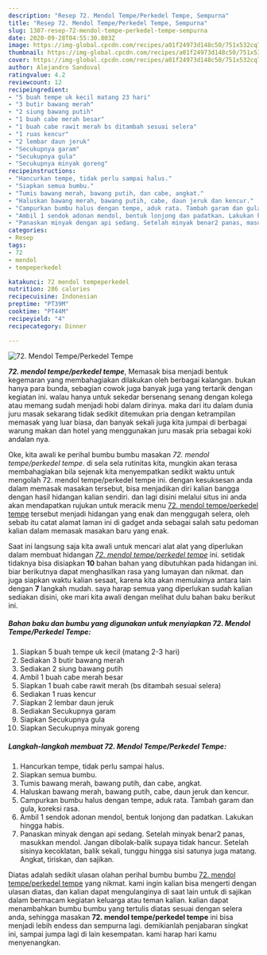 ```yaml
---
description: "Resep 72. Mendol Tempe/Perkedel Tempe, Sempurna"
title: "Resep 72. Mendol Tempe/Perkedel Tempe, Sempurna"
slug: 1307-resep-72-mendol-tempe-perkedel-tempe-sempurna
date: 2020-09-28T04:55:30.803Z
image: https://img-global.cpcdn.com/recipes/a01f24973d148c50/751x532cq70/72-mendol-tempeperkedel-tempe-foto-resep-utama.jpg
thumbnail: https://img-global.cpcdn.com/recipes/a01f24973d148c50/751x532cq70/72-mendol-tempeperkedel-tempe-foto-resep-utama.jpg
cover: https://img-global.cpcdn.com/recipes/a01f24973d148c50/751x532cq70/72-mendol-tempeperkedel-tempe-foto-resep-utama.jpg
author: Alejandro Sandoval
ratingvalue: 4.2
reviewcount: 12
recipeingredient:
- "5 buah tempe uk kecil matang 23 hari"
- "3 butir bawang merah"
- "2 siung bawang putih"
- "1 buah cabe merah besar"
- "1 buah cabe rawit merah bs ditambah sesuai selera"
- "1 ruas kencur"
- "2 lembar daun jeruk"
- "Secukupnya garam"
- "Secukupnya gula"
- "Secukupnya minyak goreng"
recipeinstructions:
- "Hancurkan tempe, tidak perlu sampai halus."
- "Siapkan semua bumbu."
- "Tumis bawang merah, bawang putih, dan cabe, angkat."
- "Haluskan bawang merah, bawang putih, cabe, daun jeruk dan kencur."
- "Campurkan bumbu halus dengan tempe, aduk rata. Tambah garam dan gula, koreksi rasa."
- "Ambil 1 sendok adonan mendol, bentuk lonjong dan padatkan. Lakukan hingga habis."
- "Panaskan minyak dengan api sedang. Setelah minyak benar2 panas, masukkan mendol. Jangan dibolak-balik supaya tidak hancur. Setelah sisinya kecoklatan, balik sekali, tunggu hingga sisi satunya juga matang. Angkat, tiriskan, dan sajikan."
categories:
- Resep
tags:
- 72
- mendol
- tempeperkedel

katakunci: 72 mendol tempeperkedel 
nutrition: 286 calories
recipecuisine: Indonesian
preptime: "PT39M"
cooktime: "PT44M"
recipeyield: "4"
recipecategory: Dinner

---
```



![72. Mendol Tempe/Perkedel Tempe](https://img-global.cpcdn.com/recipes/a01f24973d148c50/751x532cq70/72-mendol-tempeperkedel-tempe-foto-resep-utama.jpg)

<b><i>72. mendol tempe/perkedel tempe</i></b>, Memasak bisa menjadi bentuk kegemaran yang membahagiakan dilakukan oleh berbagai kalangan. bukan hanya para bunda, sebagian cowok juga banyak juga yang tertarik dengan kegiatan ini. walau hanya untuk sekedar bersenang senang dengan kolega atau memang sudah menjadi hobi dalam dirinya. maka dari itu dalam dunia juru masak sekarang tidak sedikit ditemukan pria dengan ketrampilan memasak yang luar biasa, dan banyak sekali juga kita jumpai di berbagai warung makan dan hotel yang menggunakan juru masak pria sebagai koki andalan nya.

Oke, kita awali ke perihal bumbu bumbu masakan <i>72. mendol tempe/perkedel tempe</i>. di sela sela rutinitas kita, mungkin akan terasa membahagiakan bila sejenak kita menyempatkan sedikit waktu untuk mengolah 72. mendol tempe/perkedel tempe ini. dengan kesuksesan anda dalam memasak masakan tersebut, bisa menjadikan diri kalian bangga dengan hasil hidangan kalian sendiri. dan lagi disini melalui situs ini anda akan mendapatkan rujukan untuk meracik menu <u>72. mendol tempe/perkedel tempe</u> tersebut menjadi hidangan yang enak dan menggugah selera, oleh sebab itu catat alamat laman ini di gadget anda sebagai salah satu pedoman kalian dalam memasak masakan baru yang enak.




Saat ini langsung saja kita awali untuk mencari alat alat yang diperlukan dalam membuat hidangan <u><i>72. mendol tempe/perkedel tempe</i></u> ini. setidak tidaknya bisa disiapkan <b>10</b> bahan bahan yang dibutuhkan pada hidangan ini. biar berikutnya dapat menghasilkan rasa yang lumayan dan nikmat. dan juga siapkan waktu kalian sesaat, karena kita akan memulainya antara lain dengan <b>7</b> langkah mudah. saya harap semua yang diperlukan sudah kalian sediakan disini, oke mari kita awali dengan melihat dulu bahan baku berikut ini.

<!--inarticleads1-->

##### Bahan baku dan bumbu yang digunakan untuk menyiapkan 72. Mendol Tempe/Perkedel Tempe:

1. Siapkan 5 buah tempe uk kecil (matang 2-3 hari)
1. Sediakan 3 butir bawang merah
1. Sediakan 2 siung bawang putih
1. Ambil 1 buah cabe merah besar
1. Siapkan 1 buah cabe rawit merah (bs ditambah sesuai selera)
1. Sediakan 1 ruas kencur
1. Siapkan 2 lembar daun jeruk
1. Sediakan Secukupnya garam
1. Siapkan Secukupnya gula
1. Siapkan Secukupnya minyak goreng




<!--inarticleads2-->

##### Langkah-langkah membuat 72. Mendol Tempe/Perkedel Tempe:

1. Hancurkan tempe, tidak perlu sampai halus.
1. Siapkan semua bumbu.
1. Tumis bawang merah, bawang putih, dan cabe, angkat.
1. Haluskan bawang merah, bawang putih, cabe, daun jeruk dan kencur.
1. Campurkan bumbu halus dengan tempe, aduk rata. Tambah garam dan gula, koreksi rasa.
1. Ambil 1 sendok adonan mendol, bentuk lonjong dan padatkan. Lakukan hingga habis.
1. Panaskan minyak dengan api sedang. Setelah minyak benar2 panas, masukkan mendol. Jangan dibolak-balik supaya tidak hancur. Setelah sisinya kecoklatan, balik sekali, tunggu hingga sisi satunya juga matang. Angkat, tiriskan, dan sajikan.




Diatas adalah sedikit ulasan olahan perihal bumbu bumbu <u>72. mendol tempe/perkedel tempe</u> yang nikmat. kami ingin kalian bisa mengerti dengan ulasan diatas, dan kalian dapat mengulanginya di saat lain untuk di sajikan dalam bermacam kegiatan keluarga atau teman kalian. kalian dapat menambahkan bumbu bumbu yang tertulis diatas sesuai dengan selera anda, sehingga masakan <b>72. mendol tempe/perkedel tempe</b> ini bisa menjadi lebih endess dan sempurna lagi. demikianlah penjabaran singkat ini, sampai jumpa lagi di lain kesempatan. kami harap hari kamu menyenangkan.
